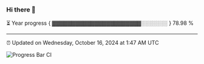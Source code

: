### Hi there 👋

⏳ Year progress { ▓▓▓▓▓▓▓▓▓▓▓▓▓▓▓▓▓▓▓▓▓▓▓░░░░░░░ } 78.98 %

---

⏰ Updated on Wednesday, October 16, 2024 at 1:47 AM UTC

![Progress Bar CI](https://github.com/arthurbuhl/arthurbuhl/workflows/Progress%20Bar%20CI/badge.svg)
